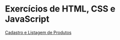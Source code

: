 # Exercícios de HTML, CSS e JavaScript

[Cadastro e Listagem de Produtos](cadastro-e-listagem-de-produtos)